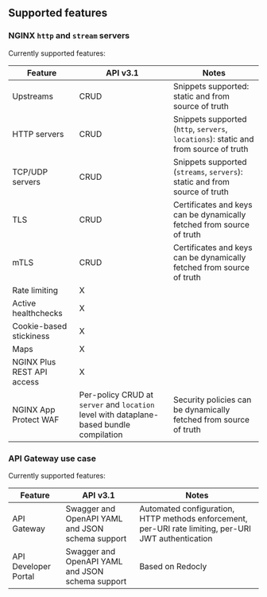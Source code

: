 ## Supported features

### NGINX `http` and `stream` servers

Currently supported features:

| Feature                    | API v3.1                                                                                | Notes                                                                      |
|----------------------------|-----------------------------------------------------------------------------------------|----------------------------------------------------------------------------|
| Upstreams                  | CRUD                                                                                    | Snippets supported: static and from source of truth                        |
| HTTP servers               | CRUD                                                                                    | Snippets supported (`http`, `servers`, `locations`): static and from source of truth |
| TCP/UDP servers            | CRUD                                                                                    | Snippets supported (`streams`, `servers`): static and from source of truth |
| TLS                        | CRUD                                                                                    | Certificates and keys can be dynamically fetched from source of truth      |
| mTLS                       | CRUD                                                                                    | Certificates and keys can be dynamically fetched from source of truth      |
| Rate limiting              | X                                                                                       |                                                                            |
| Active healthchecks        | X                                                                                       |                                                                            |
| Cookie-based stickiness    | X                                                                                       |                                                                            |
| Maps                       | X                                                                                       |                                                                            |
| NGINX Plus REST API access | X                                                                                       |                                                                            |
| NGINX App Protect WAF      | Per-policy CRUD at `server` and `location` level with dataplane-based bundle compilation | Security policies can be dynamically fetched from source of truth          |

### API Gateway use case

Currently supported features:

| Feature                    | API v3.1                                                                                | Notes                                                                      |
|----------------------------|-----------------------------------------------------------------------------------------|----------------------------------------------------------------------------|
| API Gateway                | Swagger and OpenAPI YAML and JSON schema support                                        | Automated configuration, HTTP methods enforcement, per-URI rate limiting, per-URI JWT authentication |
| API Developer Portal       | Swagger and OpenAPI YAML and JSON schema support                                        | Based on Redocly                                                           |
